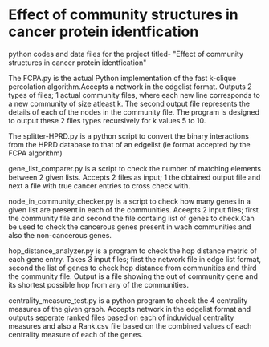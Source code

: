 # Effect of community structures in cancer protein identfication
python codes and data files for the project titled- "Effect of community structures in cancer protein identfication" 

The FCPA.py is the actual Python implementation of the fast k-clique percolation algorithm.Accepts a network in the edgelist format. Outputs 2 types of files; 1 actual community files, where each new line corresponds to a new community of size atleast k. The second output file represents the details of each of the nodes in the community file. The program is designed to output these 2 files types recursively for k values 5 to 10.

The splitter-HPRD.py is a python script to convert the binary interactions from the HPRD database to that of an edgelist (ie format accepted by the FCPA algorithm)​

gene_list_comparer.py is a script to check the number of matching elements between 2 given lists. Accepts 2 files as input; 1 the obtained output file and next a file with true cancer entries to cross check with.

node_in_community_checker.py is a script to check how many genes in a given list are present in each of the communities. Aceepts 2 input files; first the community file and second the file containg list of genes to check.Can be used to check the cancerous genes present in wach communities and also the non-cancerous genes.

hop_distance_analyzer.py is a program to check the hop distance metric of each gene entry. Takes 3 input files; first the network file in edge list format, second the list of genes to check hop distance from communities and third the community file. Output is a file showing the out of community gene and its shortest possible hop from any of the communities.

centrality_measure_test.py is a python program to check the 4 centrality measures of the given graph. Accepts network in the edgelist format and outputs seperate ranked files based on each of induvidual centrality measures and also a Rank.csv file based on the combined values of each centrality measure of each of the genes.
